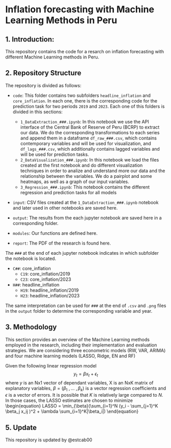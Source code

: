 # Inflation forecasting with Machine Learning Methods in Peru

## 1. Introduction:
This repository contains the code for a resarch on inflation forecasting with different Machine Learning methods in Peru.

## 2. Repository Structure
The repository is divided as follows:
- ```code```: This folder contains two subfolders ```headline_inflation``` and ```core_inflation```. In each one, there is the corresponding code for the prediction task for two periods ```2019``` and ```2023```. Each one of this folders is divided in this sections:
  -  ```1_DataExtraction_###.ipynb```: In this notebook we use the API interface of the Central Bank of Reserve of Peru (BCRP) to extract our data. We do the corresponding transformations to each series and append them in a dataframe ```df_raw_###.csv```, which contains contemporary variables and will be used for visualization, and ```df_lags_###.csv```, which additionally contains lagged variables and will be used for prediction tasks.
  -  ```2_DataVisualization_###.ipynb```: In this notebook we load the files created at the first notebook and do different visualization techniques in order to analize and understand more our data and the relationship between the variables. We do a pairplot and some heatmaps, as well as a graph of our input variables.
  -  ```3_Regression_###.ipynb```: This notebook contains the different regression and prediction tasks for all models

- ```input```: CSV files created at the ```1_DataExtraction_###.ipynb``` notebook and later used in other notebooks are saved here.
- ```output```: The results from the each jupyter notebook are saved here in a corresponding folder.
- ```modules```: Our functions are defined here.
- ```report```: The PDF of the research is found here.

The ```###``` at the end of each jupyter notebook indicates in which subfolder the notebook is located.
- ```C##```: core_inflation
  - ```C19```: core_inflation/2019
  - ```C23```: core_inflation/2023
- ```H##```: headline_inflation
  - ```H19```: headline_inflation/2019
  - ```H23```: headline_inflation/2023
 
The same interpretation can be used for ```###``` at the end of ```.csv``` and ```.png``` files in the ```output``` folder to determine the corresponding variable and year.

## 3. Methodology
This section provides an overview of the Machine Learning methods employed in the research, including their implementation and evaluation strategies. We are considering three econometric models (RW, VAR, ARIMA) and four machine learning models (LASSO, Ridge, EN and RF)

Given the following linear regression model
$$
    y_t = \beta x_t + \epsilon_t
$$
where $y$ is an Nx1 vector of dependant variables, X is an NxK matrix of explanatory variables, $\beta=(\beta_1 \ , ... \ , \beta_k)$ is a vector regression coefficients and $\epsilon$ is a vector of errors. It is possible that $K$ is relatively large compared to $N$. In those cases, the LASSO estimates are chosen to minimize
\begin{equation}
    LASSO = \min_{\beta}(\sum_{i=1}^N (y_i - \sum_{j=1}^K \beta_j x_ij )^2 + \lambda \sum_{i=1}^K|\beta_i|)
\end{equation}


## 5. Update
This repository is updated by @estcab00
